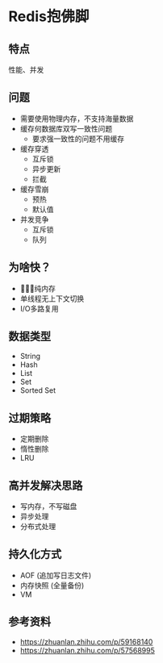 # Redis抱佛脚


## 特点

性能、并发

## 问题

- 需要使用物理内存，不支持海量数据
- 缓存何数据库双写一致性问题
  - 要求强一致性的问题不用缓存
- 缓存穿透
  - 互斥锁
  - 异步更新
  - 拦截
- 缓存雪崩
  - 预热
  - 默认值
- 并发竞争
  - 互斥锁
  - 队列

## 为啥快？

- 纯内存
- 单线程无上下文切换
- I/O多路复用

## 数据类型

- String
- Hash
- List
- Set
- Sorted Set

## 过期策略

- 定期删除
- 惰性删除
- LRU

## 高并发解决思路

* 写内存，不写磁盘
* 异步处理
* 分布式处理

## 持久化方式

* AOF (追加写日志文件)
* 内存快照 (全量备份)
* VM

## 参考资料

* https://zhuanlan.zhihu.com/p/59168140
* https://zhuanlan.zhihu.com/p/57568995
